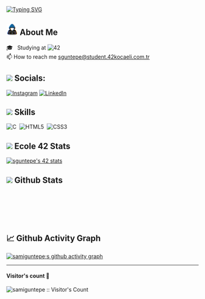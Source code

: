 
<a href="https://github.com/samiguntepe"><img src="https://readme-typing-svg.herokuapp.com?font=Matrix&pause=1000&color=00CC00&width=435&lines=Welcome+to+Sami+G%C3%BCntepe's+Github;Ecole+42+Student" alt="Typing SVG" /></a>


## <picture><img src = "https://github.com/0xAbdulKhalid/0xAbdulKhalid/raw/main/assets/mdImages/about_me.gif" width = 30px></picture> **About Me**
🎓 &nbsp; Studying at ![42](https://img.shields.io/badge/-Ecole-111111?style=flat&logo=42)<br/>
📫 How to reach me  sguntepe@student.42kocaeli.com.tr

## <img src="https://github.com/TheDudeThatCode/TheDudeThatCode/blob/master/Assets/Earth.gif" width="24px">  Socials: 
<p><a href="https://instagram.com/samiguntepe"><img height="25" src="https://img.shields.io/badge/Instagram-%23E4405F.svg?logo=Instagram&amp;logoColor=white" alt="Instagram"></a> <a href="https://linkedin.com/in/samiguntepe"><img height="25" src="https://img.shields.io/badge/LinkedIn-%230077B5.svg?logo=linkedin&amp;logoColor=white" alt="LinkedIn"></a></p> 

## <img src="https://media2.giphy.com/media/QssGEmpkyEOhBCb7e1/giphy.gif?cid=ecf05e47a0n3gi1bfqntqmob8g9aid1oyj2wr3ds3mg700bl&rid=giphy.gif" width ="25"> Skills

<p ><img  src="https://img.shields.io/badge/-C-05122A?style=flat&amp;logo=C&amp;logoColor=A8B9CC" height="25" alt="C">&nbsp;
<img  src="https://img.shields.io/badge/-HTML5-05122A?style=flat&amp;logo=HTML5" height="25" alt="HTML5">&nbsp;
<img  src="https://img.shields.io/badge/-CSS-05122A?style=flat&amp;logo=CSS3&amp;logoColor=1572B6" height="25" alt="CSS3">&nbsp;</p>


## <img src="https://media.giphy.com/media/iY8CRBdQXODJSCERIr/giphy.gif" width="30"><b> Ecole 42 Stats </b>
<a href="https://github.com/samiguntepe"><img src="https://badge.mediaplus.ma/greenbinary/sguntepe?1337Badge=off&UM6P=off" alt="sguntepe's 42 stats" /></a>

## <img src="https://media.giphy.com/media/iY8CRBdQXODJSCERIr/giphy.gif" width="30"><b> Github Stats </b>

<p><img width="494" src="https://github-readme-stats.vercel.app/api/top-langs/?username=samiguntepe&amp;theme=chartreuse-dark&amp;hide_border=true&amp;include_all_commits=false&amp;count_private=false&amp;layout=compact" alt=""><br/></p>

<p><img src="https://github-readme-stats.vercel.app/api?username=samiguntepe&amp;theme=chartreuse-dark&amp;hide_border=true&amp;include_all_commits=false&amp;count_private=false" alt=""><br/></p>

<p><img src="https://github-readme-streak-stats.herokuapp.com/?user=samiguntepe&amp;theme=chartreuse-dark&amp;hide_border=true" alt=""></p>


## 📈 Github Activity Graph
<p><a href="https://github.com/samiguntepe"><img src="https://activity-graph.herokuapp.com/graph?username=samiguntepe&theme=merko" alt="samiguntepe;s github activity graph"></a></p>


---
<h4 align="left">Visitor's count 👀</h4>
<p align="left"><img src="https://profile-counter.glitch.me/{samiguntepe}/count.svg" alt="samiguntepe :: Visitor's Count" /></p>
<br/>
<!-- Proudly created with GPRM ( https://gprm.itsvg.in ) -->
